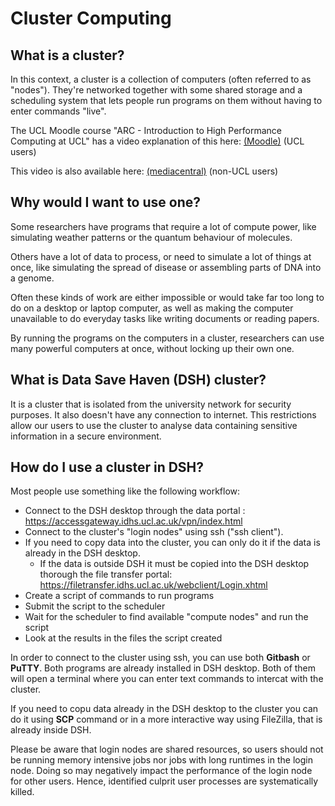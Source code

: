 # Cluster Computing

## What is a cluster?

In this context, a cluster is a collection of computers (often referred to as "nodes"). 
They're networked together with some shared storage and a scheduling system that lets people 
run programs on them without having to enter commands "live".

The UCL Moodle course "ARC - Introduction to High Performance Computing at UCL" has a video explanation of this here: [(Moodle)](https://moodle.ucl.ac.uk/mod/page/view.php?id=4623810) (UCL users)

This video is also available here: [(mediacentral)](https://mediacentral.ucl.ac.uk/Play/96444) (non-UCL users)

## Why would I want to use one?

Some researchers have programs that require a lot of compute power, like simulating weather patterns or the quantum behaviour of molecules.

Others have a lot of data to process, or need to simulate a lot of things at once, like simulating the spread of disease or assembling parts of DNA into a genome.

Often these kinds of work are either impossible or would take far too long to do on a desktop or laptop computer, as well as making the computer unavailable to do everyday tasks like writing documents or reading papers.

By running the programs on the computers in a cluster, researchers can use many powerful computers at once, without locking up their own one.

## What is Data Save Haven (DSH) cluster? 

It is a cluster that is isolated from the university network for security purposes. It also doesn't have any connection to internet. This restrictions allow our users to use the cluster to analyse data containing sensitive information in a secure environment. 

## How do I use a cluster in DSH?

Most people use something like the following workflow:
  
 - Connect to the DSH desktop through the data portal : https://accessgateway.idhs.ucl.ac.uk/vpn/index.html
 - Connect to the cluster's "login nodes" using ssh ("ssh client").
 - If you need to copy data into the cluster, you can only do it if the data is already in the DSH desktop.
     - If the data is outside DSH it must be copied into the DSH desktop thorough the file transfer portal: https://filetransfer.idhs.ucl.ac.uk/webclient/Login.xhtml
 - Create a script of commands to run programs
 - Submit the script to the scheduler
 - Wait for the scheduler to find available "compute nodes" and run the script
 - Look at the results in the files the script created

In order to connect to the cluster using ssh, you can use both **Gitbash** or **PuTTY**. Both programs are already installed in DSH desktop. Both of them will open a terminal where you can enter text commands to intercat with the cluster.

If you need to copu data already in the DSH desktop to the cluster you can do it using **SCP** command or in a more interactive way using FileZilla, that is already inside DSH.

Please be aware that login nodes are shared resources, so users should not be running memory intensive jobs nor jobs with long runtimes in the login node. Doing so may negatively impact the performance of the login node for other users. Hence, identified culprit user processes are systematically killed.
